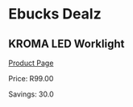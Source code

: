 
# Ebucks Dealz
## KROMA LED Worklight
[Product Page](https://www.ebucks.com/web/shop/productSelected.do?prodId=378977893&catId=370101825)

Price: R99.00

Savings: 30.0


	